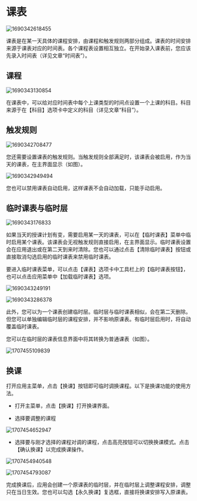 ﻿# 课表

![1690342618455](pack://application:,,,/ClassIsland;component/Assets/Documents/image/ClassPlan/1690342618455.png)


课表是在某一天具体的课程安排，由课程和触发规则两部分组成。课表的时间安排来源于课表对应的时间表。各个课程表设置相互独立。在开始录入课表前，您应该先录入时间表（详见文章“时间表”）。

## 课程

![1690343130854](pack://application:,,,/ClassIsland;component/Assets/Documents/image/ClassPlan/1690343130854.png)

在课表中，可以给对应时间表中每个上课类型的时间点设置一个上课的科目。科目来源于在【科目】选项卡中定义的科目（详见文章“科目”）。

## 触发规则

![1690342708477](pack://application:,,,/ClassIsland;component/Assets/Documents/image/ClassPlan/1690342708477.png)

您还需要设置课表的触发规则。当触发规则全部满足时，该课表会被启用，作为当天的课表，在主界面显示（如图）。

![1690342949494](pack://application:,,,/ClassIsland;component/Assets/Documents/image/ClassPlan/1690342949494.png)

您也可以禁用课表自动启用，这样课表不会自动加载，只能手动启用。

## 临时课表与临时层

![1690343176833](pack://application:,,,/ClassIsland;component/Assets/Documents/image/ClassPlan/1690343176833.png)

如果当天的授课计划有变，需要启用某一天的课表，可以在【临时课表】菜单中临时启用某个课表。该课表会无视触发规则直接启用，在主界面显示。临时课表设置会在应用退出或在第二天到来时清除。您也可以通过点击【清除临时课表】按钮或直接取消勾选启用的临时课表来禁用临时课表。

要进入临时课表菜单，可以点击【课表】选项卡中工具栏上的【临时课表按钮】，也可以点击应用菜单中【加载临时课表】选项。


![1690343249191](pack://application:,,,/ClassIsland;component/Assets/Documents/image/ClassPlan/1690343249191.png)

![1690343286378](pack://application:,,,/ClassIsland;component/Assets/Documents/image/ClassPlan/1690343286378.png)

此外，您可以为一个课表创建临时层。临时层与临时课表相似，会在第二天删除。但您可以单独编辑临时层的课程安排，并不影响原课表。有临时层启用时，将自动覆盖临时课表。

您可以在临时层的课表信息界面中将其转换为普通课表（如图）。

![1707455109839](pack://application:,,,/ClassIsland;component/Assets/Documents/image/ClassPlan/1707455109839.png)

## 换课

打开应用主菜单，点击【换课】按钮即可临时调换课程。以下是换课功能的使用方法。

- 打开主菜单，点击【换课】打开换课界面。

- 选择要调整的课程

![1707454652947](pack://application:,,,/ClassIsland;component/Assets/Documents/image/ClassPlan/1707454652947.png)

- 选择要与刚才选择的课程对调的课程，点击高亮按钮可以切换换课模式。点击【确认换课】以完成换课操作。

![1707454940548](pack://application:,,,/ClassIsland;component/Assets/Documents/image/ClassPlan/1707454940548.png)

![1707454793087](pack://application:,,,/ClassIsland;component/Assets/Documents/image/ClassPlan/1707454793087.png)

完成换课后，应用会创建一个原课表的临时层，并在临时层上调整课程安排，调整只在当日生效。您也可以勾选【永久换课】复选框，直接将换课安排写入原课表。
